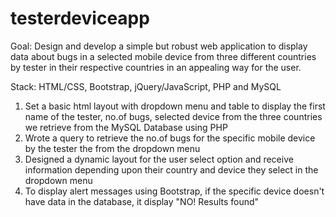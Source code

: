 # testerdeviceapp
Goal: Design and develop a simple but robust web application to display data about bugs in a selected mobile device from three different countries by tester in their respective countries in an appealing way for the user.

Stack: HTML/CSS, Bootstrap, jQuery/JavaScript, PHP and MySQL

1. Set a basic html layout with dropdown menu and table to display the first name of the tester, no.of bugs, selected device from the three countries we retrieve from the MySQL Database using PHP
2. Wrote a query to retrieve the no.of bugs for the specific mobile device by the tester the from the dropdown menu
3. Designed a dynamic layout for the user select option and receive information depending upon their country and device they select in the dropdown menu
4. To display alert messages using Bootstrap, if the specific device doesn't have data in the database, it display "NO! Results found"
 
